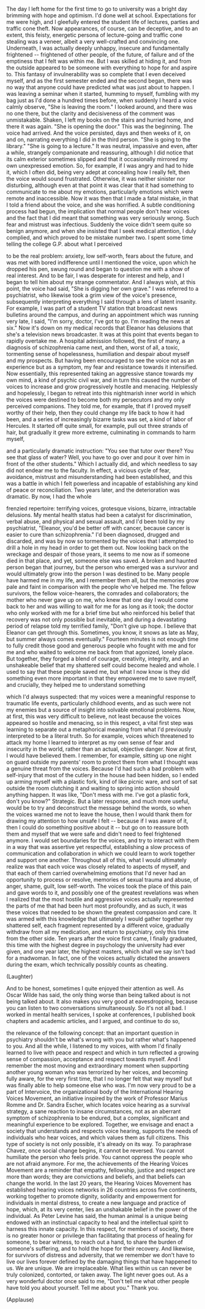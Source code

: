 
The day I left home for the first time
to go to university was a bright day
brimming with hope and optimism.
I&#39;d done well at school.
Expectations for me were high,
and I gleefully entered the student life
of lectures, parties
and traffic cone theft.
Now appearances, of course,
can be deceptive,
and to an extent, this
feisty, energetic persona
of lecture-going and traffic
cone stealing was a veneer,
albeit a very well-crafted
and convincing one.
Underneath, I was actually
deeply unhappy, insecure
and fundamentally frightened --
frightened of other people,
of the future, of failure
and of the emptiness
that I felt was within me.
But I was skilled at hiding
it, and from the outside
appeared to be someone
with everything to hope for
and aspire to.
This fantasy of invulnerability
was so complete
that I even deceived myself,
and as the first semester
ended and the second began,
there was no way that anyone
could have predicted
what was just about to happen.
I was leaving a seminar when it started,
humming to myself, fumbling with my bag
just as I&#39;d done a hundred times before,
when suddenly I heard
a voice calmly observe,
&quot;She is leaving the room.&quot;
I looked around, and there
was no one there,
but the clarity
and decisiveness of the comment
was unmistakable.
Shaken, I left my books
on the stairs and hurried home,
and there it was again.
&quot;She is opening the door.&quot;
This was the beginning.
The voice had arrived.
And the voice persisted,
days and then weeks of it, on and on,
narrating everything I did
in the third person.
&quot;She is going to the library.&quot;
&quot;She is going to a lecture.&quot;
It was neutral, impassive
and even, after a while,
strangely companionate and reassuring,
although I did notice that its
calm exterior sometimes slipped
and that it occasionally mirrored
my own unexpressed emotion.
So, for example, if I was angry
and had to hide it,
which I often did, being very adept
at concealing how I really felt,
then the voice would sound frustrated.
Otherwise, it was neither
sinister nor disturbing,
although even at that point it was clear
that it had something to communicate to me
about my emotions, particularly emotions
which were remote and inaccessible.
Now it was then that I made
a fatal mistake,
in that I told a friend
about the voice, and she was horrified.
A subtle conditioning process had begun,
the implication that normal
people don&#39;t hear voices
and the fact that I did meant
that something was very seriously wrong.
Such fear and mistrust was infectious.
Suddenly the voice didn&#39;t
seem quite so benign anymore,
and when she insisted
that I seek medical attention,
I duly complied, and which proved to be
mistake number two.
I spent some time telling the college G.P.
about what I perceived

to be the real problem:
anxiety, low self-worth,
fears about the future,
and was met with bored indifference
until I mentioned the voice,
upon which he dropped his pen, swung round
and began to question me
with a show of real interest.
And to be fair, I was desperate
for interest and help,
and I began to tell him
about my strange commentator.
And I always wish, at this
point, the voice had said,
&quot;She is digging her own grave.&quot;
I was referred
to a psychiatrist, who likewise
took a grim view of the voice&#39;s presence,
subsequently interpreting
everything I said
through a lens of latent insanity.
For example, I was part
of a student TV station
that broadcast news bulletins
around the campus,
and during an appointment
which was running very late,
I said, &quot;I&#39;m sorry,
doctor, I&#39;ve got to go.
I&#39;m reading the news at six.&quot;
Now it&#39;s down on my medical
records that Eleanor
has delusions that she&#39;s a television
news broadcaster.
It was at this point that events began
to rapidly overtake me.
A hospital admission
followed, the first of many,
a diagnosis of schizophrenia came next,
and then, worst of all,
a toxic, tormenting sense
of hopelessness, humiliation and despair
about myself and my prospects.
But having been encouraged
to see the voice
not as an experience but as a symptom,
my fear and resistance
towards it intensified.
Now essentially, this represented taking
an aggressive stance towards my own mind,
a kind of psychic civil war,
and in turn this caused
the number of voices to increase
and grow progressively
hostile and menacing.
Helplessly and hopelessly,
I began to retreat
into this nightmarish inner world
in which the voices
were destined to become
both my persecutors
and my only perceived companions.
They told me, for example,
that if I proved myself worthy
of their help, then
they could change my life
back to how it had been,
and a series of increasingly
bizarre tasks was set,
a kind of labor of Hercules.
It started off quite small, for example,
pull out three strands of hair,
but gradually it grew more extreme,
culminating in commands to harm myself,

and a particularly dramatic instruction:
&quot;You see that tutor over there?
You see that glass of water?
Well, you have to go over and pour it
over him in front of the other students.&quot;
Which I actually did,
and which needless to say
did not endear me to the faculty.
In effect, a vicious cycle
of fear, avoidance,
mistrust and misunderstanding
had been established,
and this was a battle
in which I felt powerless
and incapable of establishing
any kind of peace or reconciliation.
Two years later,
and the deterioration was dramatic.
By now, I had the whole

frenzied repertoire:
terrifying voices, grotesque visions,
bizarre, intractable delusions.
My mental health status
had been a catalyst
for discrimination, verbal abuse,
and physical and sexual assault,
and I&#39;d been told by my psychiatrist,
&quot;Eleanor, you&#39;d be better off with cancer,
because cancer is easier
to cure than schizophrenia.&quot;
I&#39;d been diagnosed, drugged and discarded,
and was by now so tormented by the voices
that I attempted to drill
a hole in my head
in order to get them out.
Now looking back on the wreckage
and despair of those years,
it seems to me now as if someone
died in that place,
and yet, someone else was saved.
A broken and haunted
person began that journey,
but the person who emerged was a survivor
and would ultimately grow into the person
I was destined to be.
Many people have harmed me in my life,
and I remember them all,
but the memories grow pale and faint
in comparison with the people
who&#39;ve helped me.
The fellow survivors,
the fellow voice-hearers,
the comrades and collaborators;
the mother who never gave up on me,
who knew that one day
I would come back to her
and was willing to wait for me
for as long as it took;
the doctor who only worked
with me for a brief time
but who reinforced
his belief that recovery
was not only possible but inevitable,
and during a devastating period of relapse
told my terrified family,
&quot;Don&#39;t give up hope.
I believe that Eleanor
can get through this.
Sometimes, you know, it
snows as late as May,
but summer always comes eventually.&quot;
Fourteen minutes is not enough time
to fully credit those
good and generous people
who fought with me and for me
and who waited to welcome me back
from that agonized, lonely place.
But together, they forged
a blend of courage,
creativity, integrity,
and an unshakeable belief
that my shattered self could
become healed and whole.
I used to say that these people saved me,
but what I now know is they did something
even more important
in that they empowered me
to save myself,
and crucially, they helped
me to understand something

which I&#39;d always suspected:
that my voices were a meaningful response
to traumatic life events,
particularly childhood events,
and as such were not my enemies
but a source of insight
into solvable emotional problems.
Now, at first, this was very
difficult to believe,
not least because the voices
appeared so hostile
and menacing, so in this
respect, a vital first step
was learning to separate
out a metaphorical meaning
from what I&#39;d previously
interpreted to be a literal truth.
So for example, voices
which threatened to attack my home
I learned to interpret
as my own sense of fear
and insecurity in the world, rather
than an actual, objective danger.
Now at first, I would have believed them.
I remember, for example,
sitting up one night
on guard outside my parents&#39;
room to protect them
from what I thought was a genuine
threat from the voices.
Because I&#39;d had such a bad
problem with self-injury
that most of the cutlery
in the house had been hidden,
so I ended up arming myself
with a plastic fork,
kind of like picnic ware,
and sort of sat outside the room
clutching it and waiting to spring
into action should anything happen.
It was like, &quot;Don&#39;t mess with me.
I&#39;ve got a plastic fork, don&#39;t you know?&quot;
Strategic.
But a later response,
and much more useful,
would be to try and deconstruct
the message behind the words,
so when the voices warned
me not to leave the house,
then I would thank them
for drawing my attention
to how unsafe I felt --
because if I was aware of it, then I could
do something positive about it --
but go on to reassure both them and myself
that we were safe and didn&#39;t
need to feel frightened anymore.
I would set boundaries for the voices,
and try to interact with them
in a way that was assertive
yet respectful,
establishing a slow process
of communication and collaboration
in which we could learn to work
together and support one another.
Throughout all of this,
what I would ultimately realize
was that each voice was closely related
to aspects of myself,
and that each of them
carried overwhelming
emotions that I&#39;d never had
an opportunity to process or resolve,
memories of sexual trauma and abuse,
of anger, shame, guilt, low self-worth.
The voices took the place of this pain
and gave words to it,
and possibly one of the greatest
revelations
was when I realized that the most hostile
and aggressive voices
actually represented the parts of me
that had been hurt most profoundly,
and as such, it was these voices
that needed to be shown
the greatest compassion and care.
It was armed with this
knowledge that ultimately
I would gather together my shattered self,
each fragment represented
by a different voice,
gradually withdraw from all my medication,
and return to psychiatry, only this
time from the other side.
Ten years after the voice first
came, I finally graduated,
this time with the highest
degree in psychology
the university had ever
given, and one year later,
the highest masters, which shall we say
isn&#39;t bad for a madwoman.
In fact, one of the voices
actually dictated the answers
during the exam, which technically
possibly counts as cheating.

(Laughter)

And to be honest, sometimes I quite
enjoyed their attention as well.
As Oscar Wilde has said,
the only thing worse
than being talked about is not
being talked about.
It also makes you very
good at eavesdropping,
because you can listen
to two conversations simultaneously.
So it&#39;s not all bad.
I worked in mental health services,
I spoke at conferences,
I published book chapters
and academic articles,
and I argued, and continue to do so,

the relevance of the following concept:
that an important question in psychiatry
shouldn&#39;t be what&#39;s wrong with you
but rather what&#39;s happened to you.
And all the while,
I listened to my voices,
with whom I&#39;d finally learned
to live with peace and respect
and which in turn
reflected a growing sense
of compassion, acceptance
and respect towards myself.
And I remember the most moving
and extraordinary moment
when supporting another young woman
who was terrorized by her voices,
and becoming fully aware,
for the very first time,
that I no longer felt that way myself
but was finally able to help
someone else who was.
I&#39;m now very proud to be
a part of Intervoice,
the organizational body of the International
Hearing Voices Movement,
an initiative inspired by the work
of Professor Marius Romme
and Dr. Sandra Escher,
which locates voice hearing
as a survival strategy,
a sane reaction to insane circumstances,
not as an aberrant symptom
of schizophrenia to be endured,
but a complex, significant
and meaningful experience
to be explored.
Together, we envisage and enact a society
that understands
and respects voice hearing,
supports the needs
of individuals who hear voices,
and which values them as full citizens.
This type of society is not only possible,
it&#39;s already on its way.
To paraphrase Chavez, once
social change begins,
it cannot be reversed.
You cannot humiliate
the person who feels pride.
You cannot oppress the people
who are not afraid anymore.
For me, the achievements
of the Hearing Voices Movement
are a reminder that empathy, fellowship,
justice and respect are more than words;
they are convictions and beliefs,
and that beliefs can change the world.
In the last 20 years,
the Hearing Voices Movement
has established hearing voices networks
in 26 countries across five continents,
working together to promote
dignity, solidarity
and empowerment for individuals
in mental distress,
to create a new language
and practice of hope,
which, at its very center,
lies an unshakable belief
in the power of the individual.
As Peter Levine has said, the human animal
is a unique being
endowed with an instinctual
capacity to heal
and the intellectual spirit
to harness this innate capacity.
In this respect, for members of society,
there is no greater honor or privilege
than facilitating that process
of healing for someone,
to bear witness, to reach out a hand,
to share the burden
of someone&#39;s suffering,
and to hold the hope for their recovery.
And likewise, for survivors
of distress and adversity,
that we remember we don&#39;t
have to live our lives
forever defined by the damaging
things that have happened to us.
We are unique. We are irreplaceable.
What lies within us can
never be truly colonized,
contorted, or taken away.
The light never goes out.
As a very wonderful
doctor once said to me,
&quot;Don&#39;t tell me what other people
have told you about yourself.
Tell me about you.&quot;
Thank you.

(Applause)

